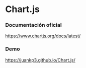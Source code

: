 # Chart.js
### Documentación oficial

https://www.chartjs.org/docs/latest/

### Demo
https://juankp3.github.io/Chart.js/